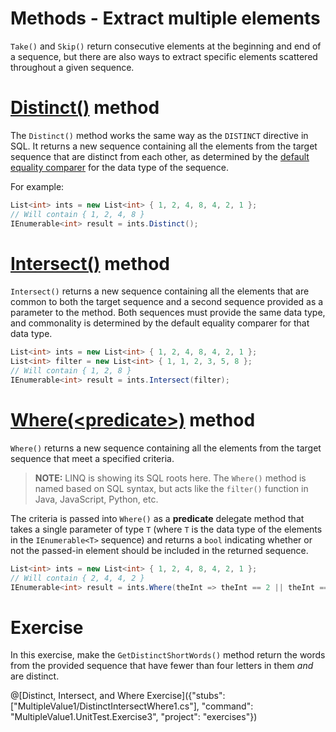 [//]: # (GENERATED FILE -- DO NOT EDIT)
# Methods - Extract multiple elements

`Take()` and `Skip()` return consecutive elements at the beginning and end of a sequence, but there are also ways to extract specific elements scattered throughout a given sequence.

# [Distinct()](https://msdn.microsoft.com/en-us/library/bb348436%28v=vs.110%29.aspx) method
The `Distinct()` method works the same way as the `DISTINCT` directive in SQL. It returns a new sequence containing all the elements from the target sequence that are distinct from each other, as determined by the [default equality comparer](https://msdn.microsoft.com/en-us/library/ms224763%28v=vs.110%29.aspx) for the data type of the sequence.

For example:

```csharp
List<int> ints = new List<int> { 1, 2, 4, 8, 4, 2, 1 };
// Will contain { 1, 2, 4, 8 }
IEnumerable<int> result = ints.Distinct();
```

# [Intersect()](https://msdn.microsoft.com/en-us/library/bb460136%28v=vs.110%29.aspx) method
`Intersect()` returns a new sequence containing all the elements that are common to both the target sequence and a second sequence provided as a parameter to the method. Both sequences must provide the same data type, and commonality is determined by the default equality comparer for that data type.

```csharp
List<int> ints = new List<int> { 1, 2, 4, 8, 4, 2, 1 };
List<int> filter = new List<int> { 1, 1, 2, 3, 5, 8 };
// Will contain { 1, 2, 8 }
IEnumerable<int> result = ints.Intersect(filter);
```

# [Where(&lt;predicate&gt;)](https://msdn.microsoft.com/en-us/library/bb534803%28v=vs.110%29.aspx) method
`Where()` returns a new sequence containing all the elements from the target sequence that meet a specified criteria.

> **NOTE:** LINQ is showing its SQL roots here. The `Where()` method is named based on SQL syntax, but acts like the `filter()` function in Java, JavaScript, Python, etc.

The criteria is passed into `Where()` as a **predicate** delegate method that takes a single parameter of type `T` (where `T` is the data type of the elements in the `IEnumerable<T>` sequence) and returns a `bool` indicating whether or not the passed-in element should be included in the returned sequence.

```csharp
List<int> ints = new List<int> { 1, 2, 4, 8, 4, 2, 1 };
// Will contain { 2, 4, 4, 2 }
IEnumerable<int> result = ints.Where(theInt => theInt == 2 || theInt == 4);
```

# Exercise
In this exercise, make the `GetDistinctShortWords()` method return the words from the provided sequence that have fewer than four letters in them _and_ are distinct.

@[Distinct, Intersect, and Where Exercise]({"stubs": ["MultipleValue1/DistinctIntersectWhere1.cs"], "command": "MultipleValue1.UnitTest.Exercise3", "project": "exercises"})
